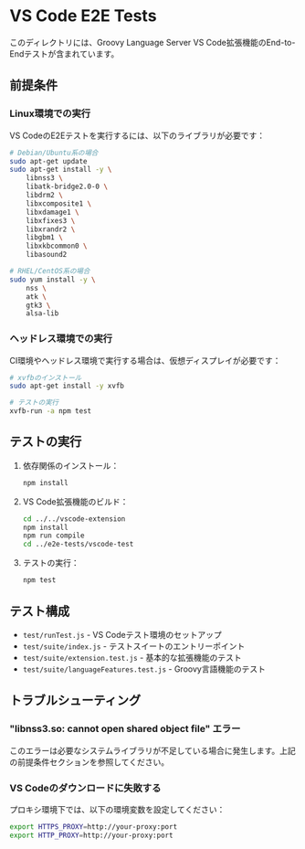 # VS Code E2E Tests

このディレクトリには、Groovy Language Server VS Code拡張機能のEnd-to-Endテストが含まれています。

## 前提条件

### Linux環境での実行

VS CodeのE2Eテストを実行するには、以下のライブラリが必要です：

```bash
# Debian/Ubuntu系の場合
sudo apt-get update
sudo apt-get install -y \
    libnss3 \
    libatk-bridge2.0-0 \
    libdrm2 \
    libxcomposite1 \
    libxdamage1 \
    libxfixes3 \
    libxrandr2 \
    libgbm1 \
    libxkbcommon0 \
    libasound2

# RHEL/CentOS系の場合  
sudo yum install -y \
    nss \
    atk \
    gtk3 \
    alsa-lib
```

### ヘッドレス環境での実行

CI環境やヘッドレス環境で実行する場合は、仮想ディスプレイが必要です：

```bash
# xvfbのインストール
sudo apt-get install -y xvfb

# テストの実行
xvfb-run -a npm test
```

## テストの実行

1. 依存関係のインストール：
   ```bash
   npm install
   ```

2. VS Code拡張機能のビルド：
   ```bash
   cd ../../vscode-extension
   npm install
   npm run compile
   cd ../e2e-tests/vscode-test
   ```

3. テストの実行：
   ```bash
   npm test
   ```

## テスト構成

- `test/runTest.js` - VS Codeテスト環境のセットアップ
- `test/suite/index.js` - テストスイートのエントリーポイント
- `test/suite/extension.test.js` - 基本的な拡張機能のテスト
- `test/suite/languageFeatures.test.js` - Groovy言語機能のテスト

## トラブルシューティング

### "libnss3.so: cannot open shared object file" エラー

このエラーは必要なシステムライブラリが不足している場合に発生します。上記の前提条件セクションを参照してください。

### VS Codeのダウンロードに失敗する

プロキシ環境下では、以下の環境変数を設定してください：

```bash
export HTTPS_PROXY=http://your-proxy:port
export HTTP_PROXY=http://your-proxy:port
```
